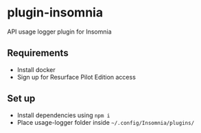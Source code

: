 # plugin-insomnia
API usage logger plugin for Insomnia

## Requirements
- Install docker
- Sign up for Resurface Pilot Edition access

## Set up
- Install dependencies using `npm i`
- Place usage-logger folder inside `~/.config/Insomnia/plugins/`
